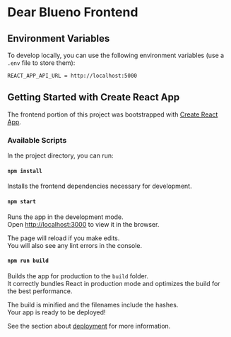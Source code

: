 # Dear Blueno Frontend

## Environment Variables

To develop locally, you can use the following environment variables (use a `.env` file to store them):

```
REACT_APP_API_URL = http://localhost:5000
```

## Getting Started with Create React App

The frontend portion of this project was bootstrapped with [Create React App](https://github.com/facebook/create-react-app).

### Available Scripts

In the project directory, you can run:

#### `npm install`

Installs the frontend dependencies necessary for development.

#### `npm start`

Runs the app in the development mode.\
Open [http://localhost:3000](http://localhost:3000) to view it in the browser.

The page will reload if you make edits.\
You will also see any lint errors in the console.

#### `npm run build`

Builds the app for production to the `build` folder.\
It correctly bundles React in production mode and optimizes the build for the best performance.

The build is minified and the filenames include the hashes.\
Your app is ready to be deployed!

See the section about [deployment](https://facebook.github.io/create-react-app/docs/deployment) for more information.

